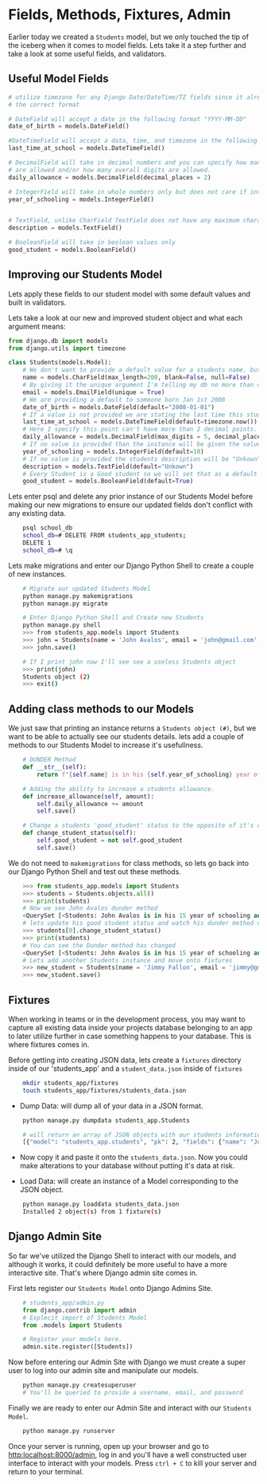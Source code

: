 # Fields, Methods, Fixtures, Admin

Earlier today we created a `Students` model, but we only touched the tip of the iceberg when it comes to model fields. Lets take it a step further and take a look at some useful fields, and validators.


## Useful Model Fields

```python
# utilize timezone for any Django Date/DateTime/TZ fields since it already provides 
# the correct format

# DateField will accept a date in the following format "YYYY-MM-DD"
date_of_birth = models.DateField()

#DateTimeField will accept a data, time, and timezone in the following format "YYYY-MM-DD HH:MM[:ss[.uuuuuu]][TZ] format."
last_time_at_school = models.DateTimeField()

# DecimalField will take in decimal numbers and you can specify how many decimal places
# are allowed and/or how many overall digits are allowed.
daily_allowance = models.DecimalField(decimal_places = 2)

# IntegerField will take in whole numbers only but does not care if integer holds a positive or negatice value if you want only positive integers utilize PositiveIntegerField
year_of_schooling = models.IntegerField()


# TextField, unlike CharField TextField does not have any maximum character count.
description = models.TextField()

# BooleanField will take in boolean values only
good_student = models.BooleanField()

```
## Improving our Students Model

Lets apply these fields to our student model with some default values and built in validators.


Lets take a look at our new and improved student object and what each argument means:

```python
from django.db import models
from django.utils import timezone

class Students(models.Model):
    # We don't want to provide a default value for a students name, but I want to specify that this field can't be blank nor can it be null
    name = models.CharField(max_length=200, blank=False, null=False)
    # By giving it the unique argument I'm telling my db no more than one field can have this email.
    email = models.EmailField(unique = True)
    # We are providing a default to someone born Jan 1st 2008
    date_of_birth = models.DateField(default="2008-01-01")
    # If a value is not provided we are stating the last time this student was at school was upon creation of the classes instance.
    last_time_at_school = models.DateTimeField(default=timezone.now())
    # Here I specify this point can't have more than 2 decimal points.
    daily_allowance = models.DecimalField(max_digits = 5, decimal_places = 2, default=00.00)
    # If no value is provided than the instance will be given the value of 10
    year_of_schooling = models.IntegerField(default=10)
    # If no value is provided the students description will be "Unkown"
    description = models.TextField(default="Unkown")
    # Every Student is a Good student so we will set that as a default value.
    good_student = models.BooleanField(default=True)
```

Lets enter psql and delete any prior instance of our Students Model before making our new migrations to ensure our updated fields don't conflict with any existing data.
```bash
    psql school_db
    school_db=# DELETE FROM students_app_students;
    DELETE 1
    school_db=# \q
```
Lets make migrations and enter our Django Python Shell to create a couple of new instances.
```bash
    # Migrate our updated Students Model
    python manage.py makemigrations
    python manage.py migrate

    # Enter Django Python Shell and Create new Students
    python manage.py shell
    >>> from students_app.models import Students
    >>> john = Students(name = 'John Avalos', email = 'john@gmail.com', daily_allowance = 2.50, year_of_schooling = 15, description = 'this is an amazingly bad student', good_student = False)
    >>> john.save()

    # If I print john now I'll see see a useless Students object
    >>> print(john)
    Students object (2)
    >>> exit()
```

## Adding class methods to our Models

We just saw that printing an instance returns a `Students object (#)`, but we want to be able to actually see our students details. lets add a couple of methods to our Students Model to increase it's usefullness.

```python
    # DUNDER Method
    def __str__(self):
        return f"{self.name} is in his {self.year_of_schooling} year of schooling and { 'is' if self.good_student else 'is not' } a good student!"

    # Adding the ability to increase a students allowance.
    def increase_allowance(self, amount):
        self.daily_allowance += amount
        self.save()

    # Change a students 'good_student' status to the opposite of it's current value
    def change_student_status(self):
        self.good_student = not self.good_student
        self.save()
```

We do not need to `makemigrations` for class methods, so lets go back into our Django Python Shell and test out these methods.

```python
    >>> from students_app.models import Students
    >>> students = Students.objects.all()
    >>> print(students)
    # Now we see John Avalos dunder method
    <QuerySet [<Students: John Avalos is in his 15 year of schooling and is not a good student!>]>
    # lets update his good student status and watch his dunder method change.
    >>> students[0].change_student_status()
    >>> print(students)
    # You can see the Dunder method has changed
    <QuerySet [<Students: John Avalos is in his 15 year of schooling and is a good student!>]
    # Lets add another Students instance and move onto fixtures
    >>> new_student = Students(name = 'Jimmy Fallon', email = 'jimmy@gmail.com')
    >>> new_student.save()
```

## Fixtures

When working in teams or in the development process, you may want to capture all existing data inside your projects database belonging to an app to later utilize further in case something happens to your database. This is where fixtures comes in.


Before getting into creating JSON data, lets create a `fixtures` directory inside of our 'students_app' and a `student_data.json` inside of `fixtures`

```bash
    mkdir students_app/fixtures
    touch students_app/fixtures/students_data.json
```
- Dump Data: will dump all of your data in a JSON format.

```bash 
    python manage.py dumpdata students_app.Students

    # will return an array of JSON objects with our students information
    [{"model": "students_app.students", "pk": 2, "fields": {"name": "John Avalos", "email": "john@gmail.com", "date_of_birth": "2008-01-01", "last_time_at_school": "2023-04-09T05:48:14.774Z", "daily_allowance": "2.50", "year_of_schooling": 15, "description": "this is an amazingly bad student", "good_student": true}}, {"model": "students_app.students", "pk": 3, "fields": {"name": "Jimmy Fallon", "email": "jimmy@gmail.com", "date_of_birth": "2008-01-01", "last_time_at_school": "2023-04-09T06:12:32.480Z", "daily_allowance": "0.00", "year_of_schooling": 10, "description": "Unkown", "good_student": true}}]
```
- Now copy it and paste it onto the `students_data.json`. Now you could make alterations to your database without putting it's data at risk.

- Load Data: will create an instance of a Model corresponding to the JSON object.

```bash
    python manage.py loaddata students_data.json
    Installed 2 object(s) from 1 fixture(s)
```

## Django Admin Site

So far we've utilized the Django Shell to interact with our models, and although it works, it could definitely be more useful to have a more interactive site. That's where Django admin site comes in.


First lets register our `Students Model` onto Django Admins Site.

```python
    # students_app/admin.py
    from django.contrib import admin
    # Explecit import of Students Model
    from .models import Students

    # Register your models here.
    admin.site.register([Students])
```

Now before entering our Admin Site with Django we must create a super user to log into our admin site and manipulate our models.

```bash
    python manage.py createsuperuser
    # You'll be queried to provide a username, email, and password
```

Finally we are ready to enter our Admin Site and interact with our `Students Model`.

```bash
    python manage.py runserver
```

Once your server is running, open up your browser and go to [http:localhost:8000/admin](http:localhost:8000/admin), log in and you'll have a well constructed user interface to interact with your models. Press `ctrl + C` to kill your server and return to your terminal.
